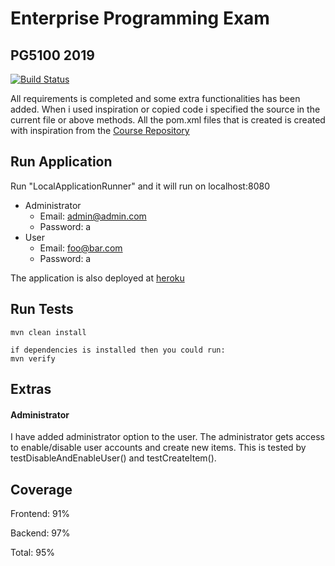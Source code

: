 # Enterprise Programming Exam

## PG5100 2019

[![Build Status](https://travis-ci.com/alexander474/Enterprise_programming_exercise.svg?token=Jcye5ttDhAMRpUM3Ca28&branch=master)](https://travis-ci.com/alexander474/Enterprise_programming_exercise)

All requirements is completed and some extra functionalities has been added. When i used inspiration or copied code i specified the source in the current file or above methods. All the pom.xml files that is created is created with inspiration from the [Course Repository](https://github.com/arcuri82/testing_security_development_enterprise_systems)

## Run Application

Run "LocalApplicationRunner" and it will run on localhost:8080

- Administrator
  - Email: admin@admin.com
  - Password: a
- User
  - Email: foo@bar.com
  - Password: a



The application is also deployed at [heroku](https://pg5100exam.herokuapp.com)



## Run Tests

```
mvn clean install

if dependencies is installed then you could run:
mvn verify
```



## Extras

#### Administrator

I have added administrator option to the user. The administrator gets access to enable/disable user accounts and create new items. This is tested by testDisableAndEnableUser() and testCreateItem().



## Coverage

Frontend: 91%

Backend: 97%

Total: 95%

